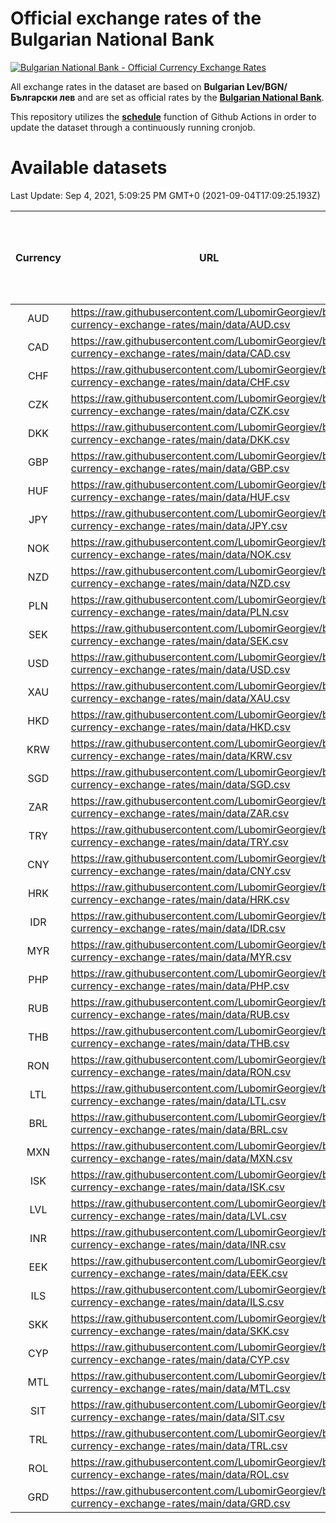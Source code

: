 # Official exchange rates of the Bulgarian National Bank

[![Bulgarian National Bank - Official Currency Exchange Rates](https://github.com/LubomirGeorgiev/bnb-currency-exchange-rates/actions/workflows/update-rates.yml/badge.svg?branch=main)](https://github.com/LubomirGeorgiev/bnb-currency-exchange-rates/actions/workflows/update-rates.yml)

All exchange rates in the dataset are based on **Bulgarian Lev/BGN/Български лев** and are set as official rates by the [**Bulgarian National Bank**](https://www.bnb.bg/Statistics/StExternalSector/StExchangeRates/StERForeignCurrencies/index.htm?toLang=_EN).

This repository utilizes the [**schedule**](https://docs.github.com/en/actions/reference/events-that-trigger-workflows) function of Github Actions in order to update the dataset through a continuously running cronjob.

# Available datasets

<!-- START LINKS (DO NOT EVER FU*ING DELETE THIS COMMENT FOR THE LOVE OF YOUR LIFE!!! IF YOU ARE CURIOS HOW IT WORKS, YOU CAN HAVE A LOOK AT ./src/updateReadme.ts) -->

Last Update: Sep 4, 2021, 5:09:25 PM GMT+0 (2021-09-04T17:09:25.193Z)

| Currency | URL                                                                                             | Number of records | Number of missing days that were filled in |
| :------: | ----------------------------------------------------------------------------------------------- | :---------------: | :----------------------------------------: |
|   AUD    | https://raw.githubusercontent.com/LubomirGeorgiev/bnb-currency-exchange-rates/main/data/AUD.csv |       7887        |                    2436                    |
|   CAD    | https://raw.githubusercontent.com/LubomirGeorgiev/bnb-currency-exchange-rates/main/data/CAD.csv |       7887        |                    2436                    |
|   CHF    | https://raw.githubusercontent.com/LubomirGeorgiev/bnb-currency-exchange-rates/main/data/CHF.csv |       7887        |                    2436                    |
|   CZK    | https://raw.githubusercontent.com/LubomirGeorgiev/bnb-currency-exchange-rates/main/data/CZK.csv |       7887        |                    2436                    |
|   DKK    | https://raw.githubusercontent.com/LubomirGeorgiev/bnb-currency-exchange-rates/main/data/DKK.csv |       7887        |                    2436                    |
|   GBP    | https://raw.githubusercontent.com/LubomirGeorgiev/bnb-currency-exchange-rates/main/data/GBP.csv |       7887        |                    2436                    |
|   HUF    | https://raw.githubusercontent.com/LubomirGeorgiev/bnb-currency-exchange-rates/main/data/HUF.csv |       7887        |                    2436                    |
|   JPY    | https://raw.githubusercontent.com/LubomirGeorgiev/bnb-currency-exchange-rates/main/data/JPY.csv |       7887        |                    2436                    |
|   NOK    | https://raw.githubusercontent.com/LubomirGeorgiev/bnb-currency-exchange-rates/main/data/NOK.csv |       7887        |                    2436                    |
|   NZD    | https://raw.githubusercontent.com/LubomirGeorgiev/bnb-currency-exchange-rates/main/data/NZD.csv |       7887        |                    2436                    |
|   PLN    | https://raw.githubusercontent.com/LubomirGeorgiev/bnb-currency-exchange-rates/main/data/PLN.csv |       7887        |                    2436                    |
|   SEK    | https://raw.githubusercontent.com/LubomirGeorgiev/bnb-currency-exchange-rates/main/data/SEK.csv |       7887        |                    2436                    |
|   USD    | https://raw.githubusercontent.com/LubomirGeorgiev/bnb-currency-exchange-rates/main/data/USD.csv |       7887        |                    2436                    |
|   XAU    | https://raw.githubusercontent.com/LubomirGeorgiev/bnb-currency-exchange-rates/main/data/XAU.csv |       7887        |                    2438                    |
|   HKD    | https://raw.githubusercontent.com/LubomirGeorgiev/bnb-currency-exchange-rates/main/data/HKD.csv |       7585        |                    2345                    |
|   KRW    | https://raw.githubusercontent.com/LubomirGeorgiev/bnb-currency-exchange-rates/main/data/KRW.csv |       7585        |                    2345                    |
|   SGD    | https://raw.githubusercontent.com/LubomirGeorgiev/bnb-currency-exchange-rates/main/data/SGD.csv |       7585        |                    2345                    |
|   ZAR    | https://raw.githubusercontent.com/LubomirGeorgiev/bnb-currency-exchange-rates/main/data/ZAR.csv |       7585        |                    2345                    |
|   TRY    | https://raw.githubusercontent.com/LubomirGeorgiev/bnb-currency-exchange-rates/main/data/TRY.csv |       6067        |                    1875                    |
|   CNY    | https://raw.githubusercontent.com/LubomirGeorgiev/bnb-currency-exchange-rates/main/data/CNY.csv |       5947        |                    1839                    |
|   HRK    | https://raw.githubusercontent.com/LubomirGeorgiev/bnb-currency-exchange-rates/main/data/HRK.csv |       5947        |                    1839                    |
|   IDR    | https://raw.githubusercontent.com/LubomirGeorgiev/bnb-currency-exchange-rates/main/data/IDR.csv |       5947        |                    1839                    |
|   MYR    | https://raw.githubusercontent.com/LubomirGeorgiev/bnb-currency-exchange-rates/main/data/MYR.csv |       5947        |                    1839                    |
|   PHP    | https://raw.githubusercontent.com/LubomirGeorgiev/bnb-currency-exchange-rates/main/data/PHP.csv |       5947        |                    1839                    |
|   RUB    | https://raw.githubusercontent.com/LubomirGeorgiev/bnb-currency-exchange-rates/main/data/RUB.csv |       5947        |                    1839                    |
|   THB    | https://raw.githubusercontent.com/LubomirGeorgiev/bnb-currency-exchange-rates/main/data/THB.csv |       5947        |                    1839                    |
|   RON    | https://raw.githubusercontent.com/LubomirGeorgiev/bnb-currency-exchange-rates/main/data/RON.csv |       5888        |                    1821                    |
|   LTL    | https://raw.githubusercontent.com/LubomirGeorgiev/bnb-currency-exchange-rates/main/data/LTL.csv |       5155        |                    1584                    |
|   BRL    | https://raw.githubusercontent.com/LubomirGeorgiev/bnb-currency-exchange-rates/main/data/BRL.csv |       4977        |                    1542                    |
|   MXN    | https://raw.githubusercontent.com/LubomirGeorgiev/bnb-currency-exchange-rates/main/data/MXN.csv |       4977        |                    1542                    |
|   ISK    | https://raw.githubusercontent.com/LubomirGeorgiev/bnb-currency-exchange-rates/main/data/ISK.csv |       4886        |                    1513                    |
|   LVL    | https://raw.githubusercontent.com/LubomirGeorgiev/bnb-currency-exchange-rates/main/data/LVL.csv |       4790        |                    1470                    |
|   INR    | https://raw.githubusercontent.com/LubomirGeorgiev/bnb-currency-exchange-rates/main/data/INR.csv |       4610        |                    1428                    |
|   EEK    | https://raw.githubusercontent.com/LubomirGeorgiev/bnb-currency-exchange-rates/main/data/EEK.csv |       4000        |                    1226                    |
|   ILS    | https://raw.githubusercontent.com/LubomirGeorgiev/bnb-currency-exchange-rates/main/data/ILS.csv |       3884        |                    1207                    |
|   SKK    | https://raw.githubusercontent.com/LubomirGeorgiev/bnb-currency-exchange-rates/main/data/SKK.csv |       2970        |                    912                     |
|   CYP    | https://raw.githubusercontent.com/LubomirGeorgiev/bnb-currency-exchange-rates/main/data/CYP.csv |       2906        |                    890                     |
|   MTL    | https://raw.githubusercontent.com/LubomirGeorgiev/bnb-currency-exchange-rates/main/data/MTL.csv |       2604        |                    799                     |
|   SIT    | https://raw.githubusercontent.com/LubomirGeorgiev/bnb-currency-exchange-rates/main/data/SIT.csv |       2544        |                    780                     |
|   TRL    | https://raw.githubusercontent.com/LubomirGeorgiev/bnb-currency-exchange-rates/main/data/TRL.csv |       1818        |                    559                     |
|   ROL    | https://raw.githubusercontent.com/LubomirGeorgiev/bnb-currency-exchange-rates/main/data/ROL.csv |       1697        |                    524                     |
|   GRD    | https://raw.githubusercontent.com/LubomirGeorgiev/bnb-currency-exchange-rates/main/data/GRD.csv |        361        |                    109                     |

<!-- END LINKS (DO NOT EVER FU*ING DELETE THIS COMMENT FOR THE LOVE OF YOUR LIFE!!! IF YOU ARE CURIOS HOW IT WORKS, YOU CAN HAVE A LOOK AT ./src/updateReadme.ts) -->
